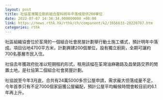 ```yaml
---
layout: post
title: 社協荃灣獨立廚廁組合屋料明年中落成提供200單位
date: 2022-07-07 14:34:34.000000000 +08:00
link: https://news.rthk.hk/rthk/ch/component/k2/1656633-20220707.htm
categories: rthk
---
```


社區組織協會位於荃灣的一個組合社會房屋計劃舉行動土施工儀式，預計明年中落成。項目佔地4700平方米，計劃興建200個單位，設有獨立廚廁，全期可讓約700名基層市民入住。

社協去年獲政府批准以短期租約形式，租用該幅在荃灣油麻磡路及昌榮路交界的閒置土地，是社協第二個組合社會房屋計劃。

社協說至今年3月底，合共有24萬5000多宗公屋申請，需求龐大但落成量不足，今年首季只有不足7000個家庭獲公屋編配，預計公屋平均輪候時間會較目前的6.1年再上升。

